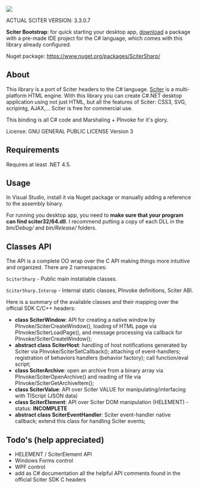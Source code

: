 ![](http://misoftware.rs/Content/BlogCDN/csharp-bindings.png)

ACTUAL SCITER VERSION: 3.3.0.7

**Sciter Bootstrap**: for quick starting your desktop app, [download](http://misoftware.rs/Bootstrap/Download) a package with a pre-made IDE project for the C# language, which comes with this library already configured.

Nuget package: https://www.nuget.org/packages/SciterSharp/

## About

This library is a port of Sciter headers to the C# language. [Sciter](http://sciter.com/download/) is a multi-platform HTML engine. With this library you can create C#.NET desktop application using not just HTML, but all the features of Sciter: CSS3, SVG, scripintg, AJAX,... Sciter is free for commercial use.

This binding is all C# code and Marshaling + PInvoke for it's glory.  

License: GNU GENERAL PUBLIC LICENSE Version 3


##  Requirements

Requires at least .NET 4.5.


##  Usage

In Visual Studio, install it via Nuget package or manually adding a reference to the assembly binary.

For running you desktop app, you need to **make sure that your program can find sciter32/64.dll**. I recommend putting a copy of each DLL in the *bin/Debug/* and *bin/Release/* folders.


## Classes API

The API is a complete OO wrap over the C API making things more intuitive and organized.
There are 2 namespaces:

```SciterSharp``` - Public main instatiable classes.

```SciterSharp.Interop``` - Internal static classes, PInvoke definitions, Sciter ABI.

Here is a summary of the available classes and their mapping over the official SDK C/C++ headers:

- **class SciterWindow**: API for creating a native window by PInvoke/SciterCreateWindow(), loading of HTML page via PInvoke/SciterLoadPage(), and message processing via callback for PInvoke/SciterCreateWindow();
- **abstract class SciterHost**: handling of host notifications generated by Sciter via PInvoke/SciterSetCallback(); attaching of event-handlers; registration of behaviors handlers (behavior factory); call function/eval script;
- **class SciterArchive**: open an archive from a binary array via PInvoke/SciterOpenArchive() and reading of file via PInvoke/SciterGetArchiveItem();
- **class SciterValue**: API over Sciter VALUE for manipulating/interfacing with TIScript (JSON data)
- **class SciterElement**: API over Sciter DOM manipulation (HELEMENT) - status: **INCOMPLETE**
- **abstract class SciterEventHandler**: Sciter event-handler native callback; extend this class for handling Sciter events;


## Todo's (help appreciated) 

- HELEMENT / SciterElement API
- Windows Forms control
- WPF control
- add as C# documentation all the helpful API comments found in the official Sciter SDK C headers